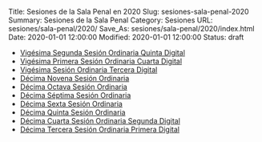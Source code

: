 Title: Sesiones de la Sala Penal en 2020
Slug: sesiones-sala-penal-2020
Summary: Sesiones de la Sala Penal
Category: Sesiones
URL: sesiones/sala-penal/2020/
Save_As: sesiones/sala-penal/2020/index.html
Date: 2020-01-01 12:00:00
Modified: 2020-01-01 12:00:00
Status: draft

- [Vigésima Segunda Sesión Ordinaria Quinta Digital](vigesima-segunda-sesion-ordinaria-quinta-digital/)
- [Vigésima Primera Sesión Ordinaria Cuarta Digital](vigesima-primera-sesion-ordinaria-cuarta-digital/)
- [Vigésima Sesión Ordinaria Tercera Digital](vigesima-sesion-ordinaria-tercera-digital/)
- [Décima Novena Sesión Ordinaria](decima-novena-sesion-ordinaria/)
- [Décima Octava Sesión Ordinaria](decima-octava-sesion-ordinaria/)
- [Décima Séptima Sesión Ordinaria](decima-septima-sesion-ordinaria/)
- [Décima Sexta Sesión Ordinaria](decima-sexta-sesion-ordinaria/)
- [Décima Quinta Sesión Ordinaria](decima-quinta-sesion-ordinaria/)
- [Décima Cuarta Sesión Ordinaria Segunda Digital](decima-cuarta-sesion-ordinaria-segunda-digital/)
- [Décima Tercera Sesión Ordinaria Primera Digital](decima-tercera-sesion-ordinaria-primera-digital/)


